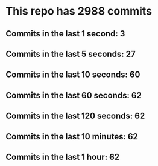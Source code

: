 # This repo has 2988 commits

## Commits in the last 1 second: 3
## Commits in the last 5 seconds: 27
## Commits in the last 10 seconds: 60
## Commits in the last 60 seconds: 62
## Commits in the last 120 seconds: 62
## Commits in the last 10 minutes: 62
## Commits in the last 1 hour: 62
